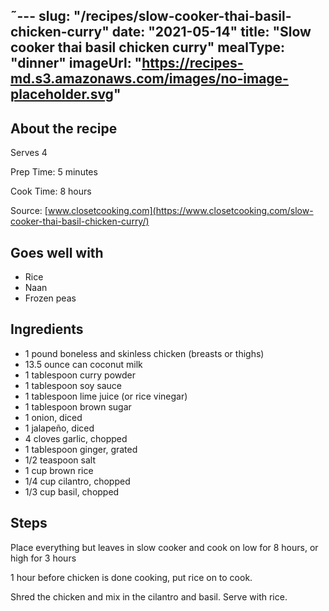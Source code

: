 ˜---
slug: "/recipes/slow-cooker-thai-basil-chicken-curry"
date: "2021-05-14"
title: "Slow cooker thai basil chicken curry"
mealType: "dinner"
imageUrl: "https://recipes-md.s3.amazonaws.com/images/no-image-placeholder.svg"
---

## About the recipe

Serves 4

Prep Time: 5 minutes

Cook Time: 8 hours

Source: [www.closetcooking.com](https://www.closetcooking.com/slow-cooker-thai-basil-chicken-curry/)

## Goes well with

- Rice
- Naan
- Frozen peas

## Ingredients

- 1 pound boneless and skinless chicken (breasts or thighs)
- 13.5 ounce can coconut milk
- 1 tablespoon curry powder
- 1 tablespoon soy sauce
- 1 tablespoon lime juice (or rice vinegar)
- 1 tablespoon brown sugar
- 1 onion, diced
- 1 jalapeño, diced
- 4 cloves garlic, chopped
- 1 tablespoon ginger, grated
- 1/2 teaspoon salt
- 1 cup brown rice
- 1/4 cup cilantro, chopped
- 1/3 cup basil, chopped

## Steps

Place everything but leaves in slow cooker and cook on low for 8 hours, or high for 3 hours

1 hour before chicken is done cooking, put rice on to cook.

Shred the chicken and mix in the cilantro and basil. Serve with rice.
